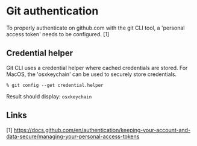 # Git authentication

To properly authenticate on github.com with the git CLI tool, a 'personal access token' needs to be configured. [1]

## Credential helper

Git CLI uses a credential helper where cached credentials are stored. For MacOS, the 'osxkeychain' can be used to securely store credentials.

```
% git config --get credential.helper
```
Result should display: ```osxkeychain```

## Links
[1] https://docs.github.com/en/authentication/keeping-your-account-and-data-secure/managing-your-personal-access-tokens
